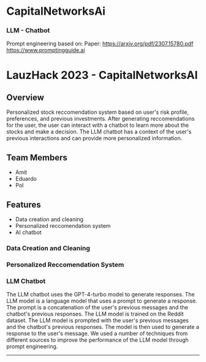 # CapitalNetworksAi

### LLM - Chatbot

Prompt engineering based on:
Paper: https://arxiv.org/pdf/2307.15780.pdf
https://www.promptingguide.ai

# LauzHack 2023 - CapitalNetworksAI

## Overview

Personalized stock reccomendation system based on user's risk profile, preferences, and previous investments. After generating reccomendations for the user, the user can interact with a chatbot to learn more about the stocks and make a decision. The LLM chatbot has a context of the user's previous interactions and can provide more personalized information.

## Team Members

- Amit
- Eduardo
- Pol

## Features

- Data creation and cleaning
- Personalized reccomendation system
- AI chatbot

### Data Creation and Cleaning

### Personalized Reccomendation System

### LLM Chatbot

The LLM chatbot uses the GPT-4-turbo model to generate responses. The LLM model is a language model that uses a prompt to generate a response. The prompt is a concatenation of the user's previous messages and the chatbot's previous responses. The LLM model is trained on the Reddit dataset. The LLM model is prompted with the user's previous messages and the chatbot's previous responses. The model is then used to generate a response to the user's message. We used a number of techniques from different sources to improve the performance of the LLM model through prompt engineering.

---
